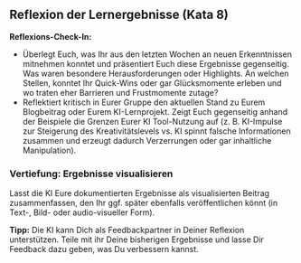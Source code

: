 ## Reflexion der Lernergebnisse (Kata 8)

**Reflexions-Check-In:**

  - Überlegt Euch, was Ihr aus den letzten Wochen an neuen Erkenntnissen mitnehmen konntet und präsentiert Euch diese Ergebnisse gegenseitig. Was waren besondere Herausforderungen oder Highlights. An welchen Stellen, konntet Ihr Quick-Wins oder gar Glücksmomente erleben und wo traten eher Barrieren und Frustmomente zutage?
  - Reflektiert kritisch in Eurer Gruppe den aktuellen Stand zu Eurem Blogbeitrag oder Eurem KI-Lernprojekt. Zeigt Euch gegenseitig anhand der Beispiele die Grenzen Eurer KI Tool-Nutzung auf (z. B. KI-Impulse zur Steigerung des Kreativitätslevels vs. KI spinnt falsche Informationen zusammen und erzeugt dadurch Verzerrungen oder gar inhaltliche Manipulation).

### Vertiefung: Ergebnisse visualisieren
Lasst die KI Eure dokumentierten Ergebnisse als visualisierten Beitrag zusammenfassen, den Ihr ggf. später ebenfalls veröffentlichen könnt (in Text-, Bild- oder audio-visueller Form).

**Tipp:** Die KI kann Dich als Feedbackpartner in Deiner Reflexion unterstützen. Teile mit ihr Deine bisherigen Ergebnisse und lasse Dir Feedback dazu geben, was Du verbessern kannst.
